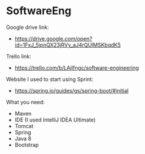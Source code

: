 # SoftwareEng

Google drive link:
- https://drive.google.com/open?id=1FxJ_5ipnQX23jRVy_aJ4rQUlMSKbqdK5

Trello link:
- https://trello.com/b/LAjIfngc/software-engineering

Website I used to start using Sprint:
- https://spring.io/guides/gs/spring-boot/#initial

What you need:
- Maven
- IDE (I used IntelliJ IDEA Ultimate)
- Tomcat
- Spring
- Java 8
- Bootstrap

